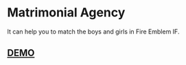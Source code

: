 # Matrimonial Agency

It can help you to match the boys and girls in Fire Emblem IF.

## [DEMO](http://liuxd.github.io/MatrimonialAgency/demo/index.html)
